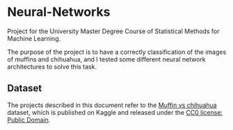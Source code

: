 # Neural-Networks
Project for the University Master Degree Course of Statistical Methods for Machine Learning.

The purpose of the project is to have a correctly classification of the images of muffins and chihuahua, and I tested some different neural network architectures to solve this task.

## Dataset
The projects described in this document refer to the [Muffin vs chihuahua](https://www.kaggle.com/datasets/samuelcortinhas/muffin-vs-chihuahua-image-classification) dataset, which is published on Kaggle and released under the [CC0 license: Public Domain](https://creativecommons.org/publicdomain/zero/1.0/).
